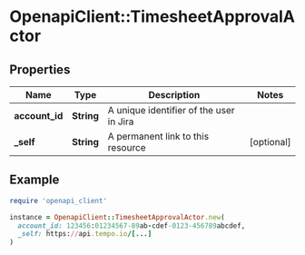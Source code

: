 # OpenapiClient::TimesheetApprovalActor

## Properties

| Name | Type | Description | Notes |
| ---- | ---- | ----------- | ----- |
| **account_id** | **String** | A unique identifier of the user in Jira |  |
| **_self** | **String** | A permanent link to this resource | [optional] |

## Example

```ruby
require 'openapi_client'

instance = OpenapiClient::TimesheetApprovalActor.new(
  account_id: 123456:01234567-89ab-cdef-0123-456789abcdef,
  _self: https://api.tempo.io/[...]
)
```

